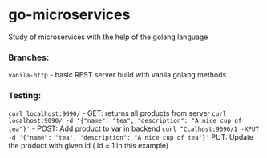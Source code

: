 # go-microservices

Study of microservices with the help of the golang language

### Branches:
`vanila-http` - basic REST server build with vanila golang methods

### Testing:
`curl localhost:9090/` - GET: returns all products from server
`curl localhost:9090/ -d '{"name": "tea", "description": "A nice cup of tea"}'` - POST: Add product to var in backend
`curl ^Ccalhost:9090/1 -XPUT -d '{"name": "tea", "description": "A nice cup of tea"}'` PUT: Update the product with given id ( id = 1 in this example)
